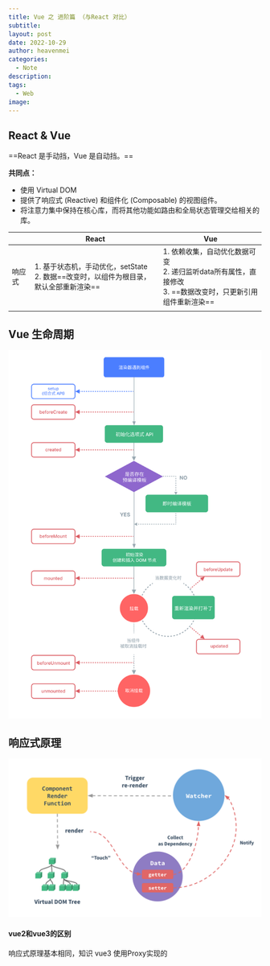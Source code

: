 ```yaml
---
title: Vue 之 进阶篇 （与React 对比）
subtitle: 
layout: post
date: 2022-10-29
author: heavenmei
categories:
  - Note
description: 
tags:
  - Web
image:
---
```

## React & Vue

==React 是手动挡，Vue 是自动挡。==


**共同点：**
- 使用 Virtual DOM
- 提供了响应式 (Reactive) 和组件化 (Composable) 的视图组件。
- 将注意力集中保持在核心库，而将其他功能如路由和全局状态管理交给相关的库。


|     | React                                                    | Vue                                                                    |
| --- | -------------------------------------------------------- | ---------------------------------------------------------------------- |
| 响应式 | 1. 基于状态机，手动优化，setState<br/>2. 数据==改变时，以组件为根目录，默认全部重新渲染== | 1. 依赖收集，自动优化数据可变<br/>2. 递归监听data所有属性，直接修改<br/>3. ==数据改变时，只更新引用组件重新渲染== |
|     |                                                          |                                                                        |


## Vue 生命周期
![|500](assets/vue-base-20250329112022.png)





## 响应式原理

![](assets/vue-base-20250330105224.png)




#### vue2和vue3的区别

响应式原理基本相同，知识 vue3 使用Proxy实现的